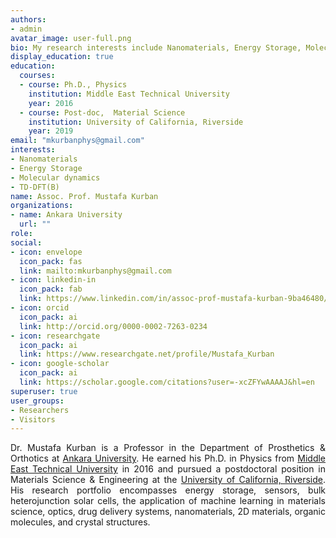 ```yaml
---
authors:
- admin
avatar_image: user-full.png
bio: My research interests include Nanomaterials, Energy Storage, Molecular dynamics, TD-DFT, DFTB
display_education: true
education:
  courses:
  - course: Ph.D., Physics
    institution: Middle East Technical University
    year: 2016
  - course: Post-doc,  Material Science
    institution: University of California, Riverside
    year: 2019
email: "mkurbanphys@gmail.com"
interests:
- Nanomaterials
- Energy Storage
- Molecular dynamics
- TD-DFT(B)
name: Assoc. Prof. Mustafa Kurban
organizations:
- name: Ankara University
  url: ""
role: 
social:
- icon: envelope
  icon_pack: fas
  link: mailto:mkurbanphys@gmail.com
- icon: linkedin-in
  icon_pack: fab
  link: https://www.linkedin.com/in/assoc-prof-mustafa-kurban-9ba46480/
- icon: orcid
  icon_pack: ai
  link: http://orcid.org/0000-0002-7263-0234
- icon: researchgate
  icon_pack: ai
  link: https://www.researchgate.net/profile/Mustafa_Kurban
- icon: google-scholar
  icon_pack: ai
  link: https://scholar.google.com/citations?user=-xcZFYwAAAAJ&hl=en
superuser: true
user_groups:
- Researchers
- Visitors
---
```

<style>
body {
text-align: justify}
</style>

Dr. Mustafa Kurban is a Professor in the Department of Prosthetics & Orthotics at [Ankara University](https://www.ankara.edu.tr/en/). He earned his Ph.D. in Physics from [Middle East Technical University](https://www.metu.edu.tr/) in 2016 and pursued a postdoctoral position in Materials Science & Engineering at the [University of California, Riverside](https://www.ucr.edu/). His research portfolio encompasses energy storage, sensors, bulk heterojunction solar cells, the application of machine learning in materials science, optics, drug delivery systems, nanomaterials, 2D materials, organic molecules, and crystal structures.
